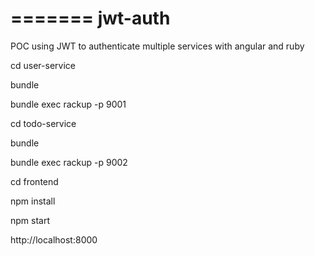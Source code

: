 =======
jwt-auth
========

POC using JWT to authenticate multiple services with angular and ruby

cd user-service

bundle

bundle exec rackup -p 9001


cd todo-service

bundle

bundle exec rackup -p 9002


cd frontend

npm install

npm start


http://localhost:8000